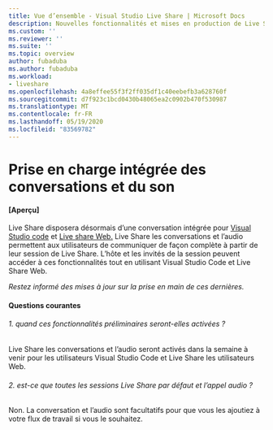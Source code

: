 ```yaml
---
title: Vue d’ensemble - Visual Studio Live Share | Microsoft Docs
description: Nouvelles fonctionnalités et mises en production de Live Share
ms.custom: ''
ms.reviewer: ''
ms.suite: ''
ms.topic: overview
author: fubaduba
ms.author: fubaduba
ms.workload:
- liveshare
ms.openlocfilehash: 4a8effee55f3f2ff035df1c40eebefb3a628760f
ms.sourcegitcommit: d7f923c1bcd0430b48065ea2c0902b470f530987
ms.translationtype: MT
ms.contentlocale: fr-FR
ms.lasthandoff: 05/19/2020
ms.locfileid: "83569782"
---
```

<!--
Copyright © Microsoft Corporation
All rights reserved.
Creative Commons Attribution 4.0 License (International): https://creativecommons.org/licenses/by/4.0/legalcode
-->

# <a name="integrated-chat-and-audio-support"></a>Prise en charge intégrée des conversations et du son
#### <a name="preview"></a>[Aperçu]

Live Share disposera désormais d’une conversation intégrée pour [Visual Studio code](..\use\vscode.md) et [Live share Web.](..\quickstart\browser-join)
Live Share les conversations et l’audio permettent aux utilisateurs de communiquer de façon complète à partir de leur session de Live Share. L’hôte et les invités de la session peuvent accéder à ces fonctionnalités tout en utilisant Visual Studio Code et Live Share Web. 

*Restez informé des mises à jour sur la prise en main de ces dernières.*

#### <a name="common-questions"></a>Questions courantes

###### <a name="1-when-will-these-preview-features-be-enabled"></a>1. quand ces fonctionnalités préliminaires seront-elles activées ?
Live Share les conversations et l’audio seront activés dans la semaine à venir pour les utilisateurs Visual Studio Code et Live Share les utilisateurs Web.

###### <a name="2-will-all-live-share-sessions-default-to-and-audio-call"></a>2. est-ce que toutes les sessions Live Share par défaut et l’appel audio ?
Non. La conversation et l’audio sont facultatifs pour que vous les ajoutiez à votre flux de travail si vous le souhaitez.


